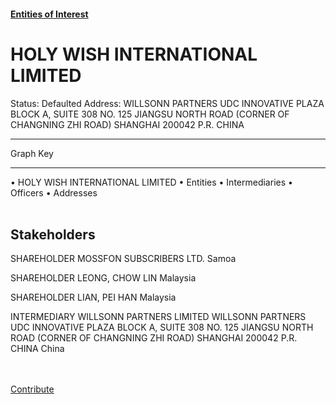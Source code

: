 #### [Entities of Interest](/list.html)
<link rel="stylesheet" type="text/css" href="../../assets/style.css">

<style>
body{background-image:url("http://eoi-graphs.s3-website-eu-west-1.amazonaws.com/HOLY_WISH_INTERNATIONAL_LIMITED.png");background-repeat: no-repeat;background-size: contain;}
.markdown>p>span{background-color: white;}
</style>

# HOLY WISH INTERNATIONAL LIMITED
<span>Status: Defaulted
Address: WILLSONN PARTNERS UDC INNOVATIVE PLAZA BLOCK A, SUITE 308 NO. 125 JIANGSU NORTH ROAD (CORNER OF CHANGNING ZHI ROAD) SHANGHAI 200042 P.R. CHINA
</span>

---



<div class="legend">
Graph Key
<hr>
<span class="focus">• HOLY WISH INTERNATIONAL LIMITED</span>
<span class="entity">• Entities</span>
<span class="intermediary">• Intermediaries</span>
<span class="officer">• Officers</span>
<span class="address">• Addresses</span>
</div><br>


## Stakeholders
<span>SHAREHOLDER
MOSSFON SUBSCRIBERS LTD.
Samoa
</span>

<span>SHAREHOLDER
LEONG, CHOW LIN
Malaysia
</span>

<span>SHAREHOLDER
LIAN, PEI HAN
Malaysia
</span>

<span>INTERMEDIARY
WILLSONN PARTNERS LIMITED
WILLSONN PARTNERS UDC INNOVATIVE PLAZA BLOCK A, SUITE 308 NO. 125 JIANGSU NORTH ROAD (CORNER OF CHANGNING ZHI ROAD) SHANGHAI 200042 P.R. CHINA
China
</span>


<br><br><a class="contribute_button" href="Readme.md">Contribute</a>